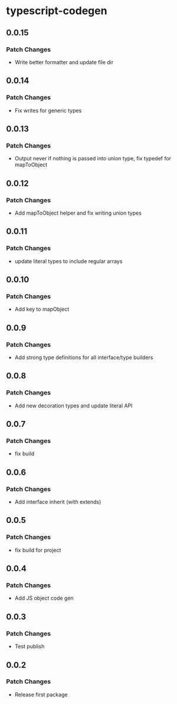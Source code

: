 # typescript-codegen

## 0.0.15

### Patch Changes

- Write better formatter and update file dir

## 0.0.14

### Patch Changes

- Fix writes for generic types

## 0.0.13

### Patch Changes

- Output never if nothing is passed into union type, fix typedef for mapToObject

## 0.0.12

### Patch Changes

- Add mapToObject helper and fix writing union types

## 0.0.11

### Patch Changes

- update literal types to include regular arrays

## 0.0.10

### Patch Changes

- Add key to mapObject

## 0.0.9

### Patch Changes

- Add strong type definitions for all interface/type builders

## 0.0.8

### Patch Changes

- Add new decoration types and update literal API

## 0.0.7

### Patch Changes

- fix build

## 0.0.6

### Patch Changes

- Add interface inherit (with extends)

## 0.0.5

### Patch Changes

- fix build for project

## 0.0.4

### Patch Changes

- Add JS object code gen

## 0.0.3

### Patch Changes

- Test publish

## 0.0.2

### Patch Changes

- Release first package
